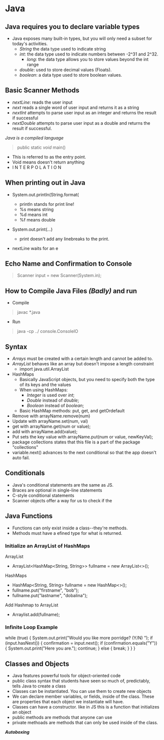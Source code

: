 # Java

## Java requires you to declare variable types
+ Java exposes many built-in types, but you will only need a subset for today's activities.
  * _String_ the data type used to indicate string
  * _int_: the data type used to indicate numbers between -2^31 and 2^32.
    * _long_: the data type allows you to store values beyond the int range
  * _double_: used to store decimal values (Floats).
  * _boolean_: a data type used to store boolean values.
  
## Basic Scanner Methods
+ _nextLine_: reads the user input
+ _next_ reads a single word of user input and returns it as a string
+ _nextInt_ attempts to parse user input as an integer and returns the result if successful
+ _nextDouble_ attempts to parse user input as a double and returns the result if successful.

*Java is a compiled language*

> public static *void* main()
+ This is referred to as the entry point.
+ Void means doesn't return anything
+ I N T E R P O L A T I O N

## When printing out in Java
+ System.out.println(String.format(
  * println stands for print line!
  * %s means string
  * %d means int
  * %f means double
+ System.out.print(...)
  + print doesn't add any linebreaks to the print.
  
  
+ nextLine waits for an e
## Echo Name and Confirmation to Console
> Scanner input = new Scanner(System.in);

## How to Compile Java Files *(Badly)* and run
+ Compile
> javac *.java

+ Run
> java -cp ../ console.ConsoleIO

## Syntax
+ *Arrays* must be created with a certain length and cannot be added to.
+ *ArrayList* behaves like an array but doesn't impose a length constraint
  * import java.util.ArrayList
+ HashMaps
  * Basically JavaScript objects, but you need to specify both the type of its keys and the values
  * When using HashMaps:
    * *Integer* is used over *int*; 
    * *Double* instead of *double*;
	* *Boolean* instead of *boolean*;
  * Basic HashMap methods: put, get, and getOrdefault
+ Remove with arrayName.remove(num)
+ Update with arrayName.set(num, val)
+ get with arrayName.get(num or value);
+ add with arrayName.add(value);
+ Put sets the key value with arrayName.put(num or value, newKeyVal);
+ package collections states that this file is a part of the package "collections"
+ variable.next() advances to the next conditional so that the app doesn't auto fail.
  
## Conditionals
* Java's conditional statements are the same as JS.
* Braces are optional in single-line statements
* C-style conditional statements
* Scanner objects offer a way for us to check if the 

## Java Functions
+ Functions can only exist inside a class--they're methods.
+ Methods must have a efined type for what is returned.

### Initialize an ArrayList of HashMaps
ArrayList
+ ArrayList<HashMap<String, String>> fullname = new ArrayList<>();

HashMaps
+ HashMap<String, String> fullname = new HashMap<>();
+ fullname.put("firstname", "bob");
+ fullname.put("lastname", "dobalina");

Add Hashmap to ArrayList
+ Arraylist.add(fullname);

### Infinite Loop Example
while (true) {
  System.out.print("Would you like more porridge? (Y/N) ");
  if (input.hasNext()) {
    confirmation = input.next();
	if (confirmation.equals("Y")) {
	  System.out.print("Here you are.");
	  continue;
	} else {
	  break;
	}
  }
}

## Classes and Objects
+ Java features powerful tools for object-oriented code
+ public class syntax that students have seen so much of, predictably, tells Java to create a class
+ Classes can be instantiated. You can use them to create new objects
+ We can declare member variables, or fields, inside of the class. These are properties that each object we instantiate will have.
+ Classes can have a constructor. like in JS this is a function that initializes an object
+ public methods are methods that anyone can use
+ private methoads are methods that can only be used inside of the class.

***Autoboxing***